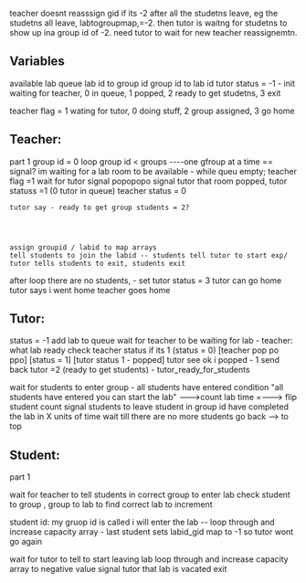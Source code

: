 teacher doesnt reasssign gid if its -2 after all the studetns leave, eg the studetns all leave, labtogroupmap,=-2. then tutor is waitng for studetns to show up ina group id of -2. need tutor to wait for new teacher reassignemtn. 

## Variables
available lab queue
lab id to group id
group id to lab id
tutor status = -1 - init waiting for teacher, 0 in queue, 1 popped, 2 ready to get studetns, 3 exit

teacher flag = 1 wating for tutor, 0 doing stuff, 2 group assigned, 3 go home
## Teacher:
part 1
group id = 0
loop group id < groups ----one gfroup at a time == signal?
    im waiting for a lab room to be available - while queu empty; teacher flag =1 
     wait for tutor signal
    popopopo
    signal tutor that room popped, tutor statuss =1 (0 tutor in queue) teacher status = 0

    tutor say - ready to get group students = 2?
    
    
    

    assign groupid / labid to map arrays
    tell students to join the labid -- students tell tutor to start exp/    tutor tells students to exit, students exit

after loop
there are no students, - set tutor status = 3
tutor can go home
tutor says i went home
teacher goes home


## Tutor:
status = -1
add lab to queue
wait for teacher to be waiting for lab - teacher: what lab ready 
check teacher status if its 1
(status = 0)
[teacher pop po ppo] [status = 1]
[tutor status 1 - popped]
tutor see ok i popped - 1
send back tutor =2 (ready to get students) - tutor_ready_for_students

wait for students to enter group - all students have entered condition
"all students have entered you can start the lab" 
--->count lab time
=---> flip student count
signal students to leave 
student in group id have completed the lab in X units of time
wait till there are no more students
go back --> to top
## Student:


part 1

wait for teacher to tell students in correct group to enter lab
check student to group , group to lab to find correct lab to increment 

student id: my gruop id is called i will enter the lab
-- loop through and increase capacity array - last student sets labid_gid map to -1 so tutor wont go again

wait for tutor to tell to start leaving lab
loop through and increase capacity array to negative value
signal tutor that lab is vacated
exit


